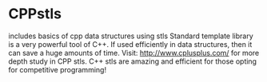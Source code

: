 # CPPstls
includes basics of cpp data structures using stls
Standard template library is a very powerful tool of C++.
If used efficiently in data structures, then it can save a huge amounts of time.
Visit: http://www.cplusplus.com/ for more depth study in CPP stls.
C++ stls are amazing and efficient for those opting for competitive programming!
